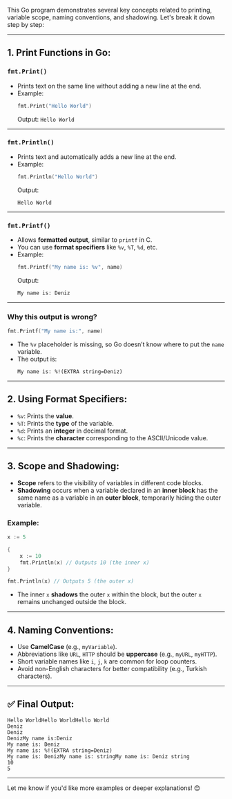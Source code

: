 This Go program demonstrates several key concepts related to printing, variable scope, naming conventions, and shadowing. Let's break it down step by step:

---

## 1. **Print Functions in Go:**

### `fmt.Print()`
- Prints text on the same line without adding a new line at the end.
- Example: 
  ```go
  fmt.Print("Hello World")
  ```
  Output: `Hello World`

---

### `fmt.Println()`
- Prints text and automatically adds a new line at the end.
- Example:
  ```go
  fmt.Println("Hello World")
  ```
  Output:
  ```
  Hello World
  ```

---

### `fmt.Printf()`
- Allows **formatted output**, similar to `printf` in C.
- You can use **format specifiers** like `%v`, `%T`, `%d`, etc.
- Example:
  ```go
  fmt.Printf("My name is: %v", name)
  ```
  Output:
  ```
  My name is: Deniz
  ```

---

### Why this output is wrong?
```go
fmt.Printf("My name is:", name)
```
- The `%v` placeholder is missing, so Go doesn’t know where to put the `name` variable.
- The output is:
  ```
  My name is: %!(EXTRA string=Deniz)
  ```

---

## 2. **Using Format Specifiers:**
- `%v`: Prints the **value**.
- `%T`: Prints the **type** of the variable.
- `%d`: Prints an **integer** in decimal format.
- `%c`: Prints the **character** corresponding to the ASCII/Unicode value.

---

## 3. **Scope and Shadowing:**
- **Scope** refers to the visibility of variables in different code blocks.
- **Shadowing** occurs when a variable declared in an **inner block** has the same name as a variable in an **outer block**, temporarily hiding the outer variable.

### Example:
```go
x := 5

{
	x := 10
	fmt.Println(x) // Outputs 10 (the inner x)
}

fmt.Println(x) // Outputs 5 (the outer x)
```
- The inner `x` **shadows** the outer `x` within the block, but the outer `x` remains unchanged outside the block.

---

## 4. **Naming Conventions:**
- Use **CamelCase** (e.g., `myVariable`).
- Abbreviations like `URL`, `HTTP` should be **uppercase** (e.g., `myURL`, `myHTTP`).
- Short variable names like `i`, `j`, `k` are common for loop counters.
- Avoid non-English characters for better compatibility (e.g., Turkish characters).

---

## ✅ **Final Output:**
```
Hello WorldHello WorldHello World
Deniz
Deniz
DenizMy name is:Deniz
My name is: Deniz
My name is: %!(EXTRA string=Deniz)
My name is: DenizMy name is: stringMy name is: Deniz string
10
5
```

---

Let me know if you'd like more examples or deeper explanations! 😊